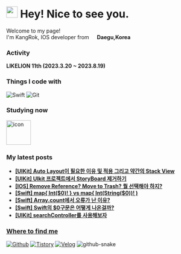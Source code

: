 <h1><img src="https://emojis.slackmojis.com/emojis/images/1531849430/4246/blob-sunglasses.gif?1531849430" width="30"/> Hey! Nice to see you.</h1>

<p>Welcome to my page! </br> I'm KangRok, IOS developer from <img src="https://github.com/KangRokYoon/KangRokYoon/assets/129154834/6a763c64-03ff-49f6-a964-0750066369cb" width="13"/> <b>Daegu,Korea</b>

<h3>Activity</h3>
<p>
	<b>LIKELION 11th (2023.3.20 ~ 2023.8.19)</b>
</p>

<h3>Things I code with</h3>

<p>	
	<img alt="Swift" src="https://img.shields.io/badge/-Swift-F05138?style=flat-square&logo=Swift&logoColor=white" />
<!--  	<img alt="React" src="https://img.shields.io/badge/-React-45b8d8?style=flat-square&logo=react&logoColor=white" />
	<img alt="Sass" src="https://img.shields.io/badge/-Sass-CC6699?style=flat-square&logo=sass&logoColor=white" />
	<img alt="Styled Components" src="https://img.shields.io/badge/-Styled_Components-db7092?style=flat-square&logo=styled-components&logoColor=white" /> -->
<!-- 	<img alt="html5" src="https://img.shields.io/badge/-HTML5-E34F26?style=flat-square&logo=html5&logoColor=white" />
	<img alt="CSS3" src="https://img.shields.io/badge/-CSS3-1572B6?style=flat-square&logo=CSS3&logoColor=white" />
	<img alt="Javascript" src="https://img.shields.io/badge/-Javascript-F7DF1E?style=flat-square&logo=Javascript&logoColor=white" />
	<img alt="Python" src="https://img.shields.io/badge/-Python-3776AB?style=flat-square&logo=Python&logoColor=white" /> -->
	<img alt="Git" src="https://img.shields.io/badge/-Git-F05032?style=flat-square&logo=Git&logoColor=white" />
</p>

<h3>Studying now</h3>

<img src="https://techstack-generator.vercel.app/swift-icon.svg" alt="icon" width="65" height="65" />

<h3>My latest posts</h3>
<ul>
 <li><a href="https://h2kangrok.tistory.com/13"><b>[UIKit] Auto Layout이 필요한 이유 및 적용 그리고 약간의 Stack View</b></li>
 <li><a href="https://h2kangrok.tistory.com/12"><b>[UIKit] UIkit 프로젝트에서 StoryBoard 제거하기</b></li>
 <li><a href="https://h2kangrok.tistory.com/11"><b>[IOS] Remove Reference? Move to Trash? 뭘 선택해야 하지?</b></li>
 <li><a href="https://h2kangrok.tistory.com/9"><b>[Swift] map{ Int($0)! } vs map{ Int(String($0))! )</b></li>
 <li><a href="https://h2kangrok.tistory.com/7"><b>[Swift] Array.count에서 오류가 난 이유?</b></li>
 <li><a href="https://h2kangrok.tistory.com/4"><b>[Swift] Swift의 $0구문은 어떻게 나온걸까?</b></li>
 <li><a href="https://h2kangrok.tistory.com/2"><b>[UIKit] searchController를 사용해보자</b></li>

</ul>

<h3>Where to find me</h3>
<p><a href="https://github.com/KangRokYoon" target="_blank"><img alt="Github" src="https://img.shields.io/badge/GitHub-%2312100E.svg?&style=for-the-badge&logo=Github&logoColor=white" /></a> 
	<a href="https://h2kangrok.tistory.com" target="_blank"><img alt="Tistory" src="https://img.shields.io/badge/Tistory-000000?&style=for-the-badge&logo=Tistory&logoColor=white" /></a>
	<a href="https://velog.io/@ykr0919" target="_blank"><img alt="Velog" src="https://img.shields.io/badge/Velog-20C997?&style=for-the-badge&logo=Velog&logoColor=white" /></a>

<picture>
  <source media="(prefers-color-scheme: dark)" srcset="https://github.com/heejinnn/heejinnn/blob/output/github-contribution-grid-snake-dark.svg" />
  <source media="(prefers-color-scheme: light)" srcset="https://github.com/heejinnn/heejinnn/blob/output/github-contribution-grid-snake.svg" />
 <img alt="github-snake" src="https://github.com/KangRokYoon/KangRokYoon/blob/output/github-contribution-grid-snake-dark.svg"/>
</picture>



















<!---
KangRokYoon/KangRokYoon is a ✨ special ✨ repository because its `README.md` (this file) appears on your GitHub profile.
You can click the Preview link to take a look at your changes.
--->
